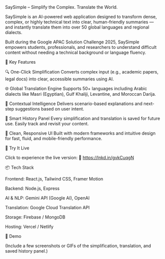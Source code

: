  SaySimple – Simplify the Complex. Translate the World.

SaySimple is an AI-powered web application designed to transform dense, complex, or highly technical text into clear, human-friendly summaries — and instantly translate them into over 50 global languages and regional dialects.

Built during the Google APAC Solution Challenge 2025, SaySimple empowers students, professionals, and researchers to understand difficult content without needing a technical background or language fluency.

🌟 Key Features

🔍 One-Click Simplification
Converts complex input (e.g., academic papers, legal docs) into clear, accessible summaries using AI.

🌐 Global Translation Engine
Supports 50+ languages including Arabic dialects like Masri (Egyptian), Gulf Khaliji, Levantine, and Moroccan Darija.

🧠 Contextual Intelligence
Delivers scenario-based explanations and next-step suggestions based on user intent.

💾 Smart History Panel
Every simplification and translation is saved for future use. Easily track and revisit your content.

🎨 Clean, Responsive UI
Built with modern frameworks and intuitive design for fast, fluid, and mobile-friendly performance.

🚀 Try It Live

Click to experience the live version:
🔗 https://lnkd.in/gvkCuqgN

📦 Tech Stack

Frontend: React.js, Tailwind CSS, Framer Motion

Backend: Node.js, Express

AI & NLP: Gemini API (Google AI), OpenAI

Translation: Google Cloud Translation API

Storage: Firebase / MongoDB

Hosting: Vercel / Netlify

📸 Demo

(Include a few screenshots or GIFs of the simplification, translation, and saved history panel.)
